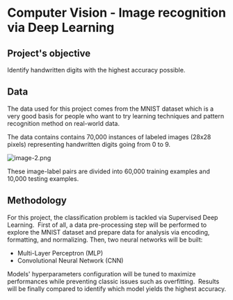 # Computer Vision - Image recognition via Deep Learning

## Project's objective

Identify handwritten digits with the highest accuracy possible.

## Data

The data used for this project comes from the MNIST dataset which is a very good basis for people who want to try learning techniques and pattern recognition method on real-world data.

The data contains contains 70,000 instances of labeled images (28x28 pixels) representing handwritten digits going from 0 to 9.

![image-2.png](attachment:image-2.png)

These image-label pairs are divided into 60,000 training examples and 10,000 testing examples.

## Methodology

For this project, the classification problem is tackled via Supervised Deep Learning. 
First of all, a data pre-processing step will be performed to explore the MNIST dataset and prepare data for analysis via encoding, formatting, and normalizing.
Then, two neural networks will be built: 

* Multi-Layer Perceptron (MLP)
* Convolutional Neural Network (CNN)

Models' hyperparameters configuration will be tuned to maximize performances while preventing classic issues such as overfitting. 
Results will be finally compared to identify which model yields the highest accuracy.

